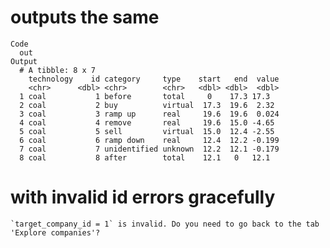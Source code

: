 # outputs the same

    Code
      out
    Output
      # A tibble: 8 x 7
        technology    id category     type    start   end  value
        <chr>      <dbl> <chr>        <chr>   <dbl> <dbl>  <dbl>
      1 coal           1 before       total     0    17.3 17.3  
      2 coal           2 buy          virtual  17.3  19.6  2.32 
      3 coal           3 ramp up      real     19.6  19.6  0.024
      4 coal           4 remove       real     19.6  15.0 -4.65 
      5 coal           5 sell         virtual  15.0  12.4 -2.55 
      6 coal           6 ramp down    real     12.4  12.2 -0.199
      7 coal           7 unidentified unknown  12.2  12.1 -0.179
      8 coal           8 after        total    12.1   0   12.1  

# with invalid id errors gracefully

    `target_company_id = 1` is invalid. Do you need to go back to the tab 'Explore companies'?

